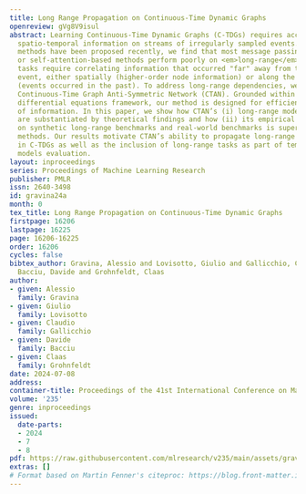 ```yaml
---
title: Long Range Propagation on Continuous-Time Dynamic Graphs
openreview: gVg8V9isul
abstract: Learning Continuous-Time Dynamic Graphs (C-TDGs) requires accurately modeling
  spatio-temporal information on streams of irregularly sampled events. While many
  methods have been proposed recently, we find that most message passing-, recurrent-
  or self-attention-based methods perform poorly on <em>long-range</em> tasks. These
  tasks require correlating information that occurred "far" away from the current
  event, either spatially (higher-order node information) or along the time dimension
  (events occurred in the past). To address long-range dependencies, we introduce
  Continuous-Time Graph Anti-Symmetric Network (CTAN). Grounded within the ordinary
  differential equations framework, our method is designed for efficient propagation
  of information. In this paper, we show how CTAN’s (i) long-range modeling capabilities
  are substantiated by theoretical findings and how (ii) its empirical performance
  on synthetic long-range benchmarks and real-world benchmarks is superior to other
  methods. Our results motivate CTAN’s ability to propagate long-range information
  in C-TDGs as well as the inclusion of long-range tasks as part of temporal graph
  models evaluation.
layout: inproceedings
series: Proceedings of Machine Learning Research
publisher: PMLR
issn: 2640-3498
id: gravina24a
month: 0
tex_title: Long Range Propagation on Continuous-Time Dynamic Graphs
firstpage: 16206
lastpage: 16225
page: 16206-16225
order: 16206
cycles: false
bibtex_author: Gravina, Alessio and Lovisotto, Giulio and Gallicchio, Claudio and
  Bacciu, Davide and Grohnfeldt, Claas
author:
- given: Alessio
  family: Gravina
- given: Giulio
  family: Lovisotto
- given: Claudio
  family: Gallicchio
- given: Davide
  family: Bacciu
- given: Claas
  family: Grohnfeldt
date: 2024-07-08
address:
container-title: Proceedings of the 41st International Conference on Machine Learning
volume: '235'
genre: inproceedings
issued:
  date-parts:
  - 2024
  - 7
  - 8
pdf: https://raw.githubusercontent.com/mlresearch/v235/main/assets/gravina24a/gravina24a.pdf
extras: []
# Format based on Martin Fenner's citeproc: https://blog.front-matter.io/posts/citeproc-yaml-for-bibliographies/
---
```

